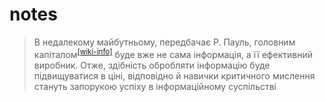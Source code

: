 # notes
> В недалекому майбутньому, передбачає Р. Пауль, головним капіталом<sup>[\[wiki-info\]](https://en.wikipedia.org/wiki/Human_capital)</sup> буде вже не сама інформація, а її ефективний виробник. Отже, здібність обробляти інформацію буде підвищуватися в ціні, відповідно й навички критичного мислення стануть запорукою успіху в інформаційному суспільстві
